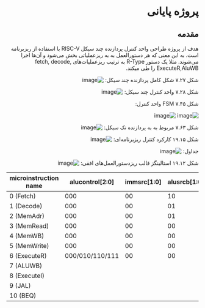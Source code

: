 
<div dir="rtl">

# پروژه پایانی

## مقدمه
هدف از پروژه طراحی واحد کنترل پردازنده چند سیکل RISC-V با استفاده از ریزبرنامه است. به این معنی که هر دستورالعمل به به ریزعملیاتی بخش می‌شود و آن‌ها اجرا می‌شوند. مثلا یک دستور R-Type به ترتیب ریزعملیات‌های fetch, decode, ExecuteR,AluWB را طی میکند.


شکل ۷.۲۷ شکل کامل پردازنده چند سیکل:
![image](https://github.com/Amirhosseinbayat/ComputerArchitecture-Course/assets/77579794/af68b3a4-5dc4-450a-86bb-c08271573103)

شکل ۷.۲۸ واحد کنترل چند سیکل: 
![image](https://github.com/Amirhosseinbayat/ComputerArchitecture-Course/assets/77579794/e4f673ab-4351-4f8e-b452-59e4e0f9703e)


شکل ۷.۴۵ FSM واحد کنترل:

![image](https://github.com/Amirhosseinbayat/ComputerArchitecture-Course/assets/77579794/73fca2a6-e5c1-46c5-ad43-7a77ed286151)
![image](https://github.com/Amirhosseinbayat/ComputerArchitecture-Course/assets/77579794/4f895490-f93e-412c-acae-77abd7da332a)

شکل ۷.۶۳ مربوط به به پردازنده تک سیکل:
![image](https://github.com/Amirhosseinbayat/ComputerArchitecture-Course/assets/77579794/55f267a7-2a48-4516-a4e9-4495cea652b5)

شکل ۱۹.۱۵ کارکرد کنترل ریزبرنامه‌ای:
![image](https://github.com/Amirhosseinbayat/ComputerArchitecture-Course/assets/77579794/c426f468-eaa9-4b93-8641-28b97e7d6875)

جداول:
![image](https://github.com/Amirhosseinbayat/ComputerArchitecture-Course/assets/77579794/3461312f-a874-4e48-8e8c-febec3853a49)

شکل ۱۹.۱۲ استالینگز قالب ریزدستورالعمل‌های افقی:
![image](https://github.com/Amirhosseinbayat/ComputerArchitecture-Course/assets/77579794/961ef9dc-c469-4548-a58e-9b160e899ee3)


</div>

<div dir="ltr">  

| microinstruction name | alucontrol[2:0] | immsrc[1:0] | alusrcb[1:0]| alusrca[1:0] | resultsrc[1:0] | adrsrc | irwrite | memwrite | regwrite | pcwrite | partial CW |
| ---                   |            ---  |      ---    |     ---     |         ---  |           ---  |    --- |      ---| ---      |     ---  |    ---  |    ---     |
| 0 (Fetch)             |      000        |   00        |     10      |   00         |       10       |    0   |    1    |    0     |   0      |   1     |            | 
| 1 (Decode)            |      000        |   00        |     01      |   01         |       00       |    0   |    0    |    0     |   0      |   0     |            |
| 2 (MemAdr)            |      000        |   00        |01           |10            |       00       | 0      | 0       | 0        | 0        |   0     |            |
| 3 (MemRead)           |      000        |   00        |00           |            00| 00             | 1      | 0       | 0        | 0        |   0     |            |
| 4 (MemWB)             |      000        |   00        | 00          |00            | 01             | 0      | 0       | 0        | 1        |   0     |            |
| 5 (MemWrite)          |      000        |   00        | 00          |00            | 00             |1       | 0       | 1        | 0        |   0     |            |
| 6 (ExecuteR)          | 000/010/110/111 |   00        | 00          |10            | 00             |0       | 0       | 0        | 0        |        |            |
| 7 (ALUWB)             |              |           |           |            |              |       |        |         |         |        |            |
| 8 (ExecuteI)          |              |           |           |            |              |       |        |         |         |        |            |
| 9 (JAL)               |              |           |           |            |              |       |        |         |         |        |            |
| 10 (BEQ)              |              |           |           |            |              |       |        |         |         |        |            |
  
</div>
